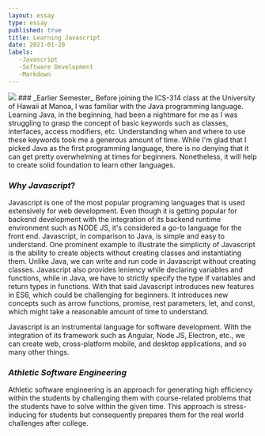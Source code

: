 ```yaml
---
layout: essay
type: essay
published: true
title: Learning Javascript
date: 2021-01-20
labels:
   -Javascript
   -Software Development
   -Markdown
---
```

<img class="js image" src="{{ site.baseurl }}/images/js.png">
### _Earlier Semester_
Before joining the ICS-314 class at the University of Hawaii at Manoa, I was familiar with the Java programming language.
Learning Java, in the beginning, had been a nightmare for me as I was struggling to grasp the concept of basic keywords 
such as classes, interfaces, access modifiers, etc. Understanding when and where to use these keywords took me a generous 
amount of time. While I'm glad that I picked Java as the first programming language, there is no denying that it can get
pretty overwhelming at times for beginners. Nonetheless, it will help to create solid foundation to learn other languages.
             
### _Why Javascript_?
Javascript is one of the most popular programing languages that is used extensively for web development. Even though it is 
getting popular for backend development with the integration of its backend runtime environment such as NODE JS, it's
considered a go-to language for the front end. Javascript, in comparison to Java, is simple and easy to understand. One 
prominent example to illustrate the simplicity of Javascript is the ability to create objects without creating classes and
instantiating them. Unlike Java, we can write and run code in Javascript without creating classes. Javascript also provides leniency while declaring variables and functions, while in Java, we have to strictly specify the type if variables and return types in
functions. With that said Javascript introduces new features in ES6, which could be challenging for beginners. It introduces new 
concepts such as arrow functions, promise, rest parameters, let, and const, which might take a reasonable amount of time to
understand.

   Javascript is an instrumental language for software development. With the integration of its framework such as Angular, 
Node JS, Electron, etc., we can create web, cross-platform mobile, and desktop applications, and so many other things.


### _Athletic Software Engineering_
Athletic software engineering is an approach for generating high efficiency within the students by challenging them with
course-related problems that the students have to solve within the given time. This approach is stress-inducing for students
but consequently prepares them for the real world challenges after college. 

                   

